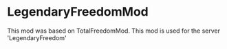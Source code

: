# LegendaryFreedomMod
This mod was based on TotalFreedomMod.
This mod is used for the server 'LegendaryFreedom'

